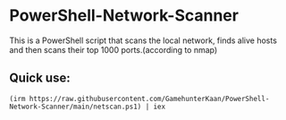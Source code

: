 # PowerShell-Network-Scanner
This is a PowerShell script that scans the local network, finds alive hosts and then scans their top 1000 ports.(according to nmap)

<h2>Quick use:</h2>

```(irm https://raw.githubusercontent.com/GamehunterKaan/PowerShell-Network-Scanner/main/netscan.ps1) | iex```
